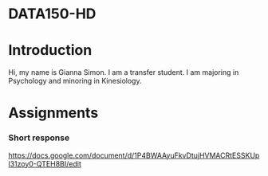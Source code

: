 # DATA150-HD
# Introduction
Hi, my name is Gianna Simon. I am a transfer student. I am majoring in Psychology and minoring in Kinesiology. 
# Assignments
### Short response
https://docs.google.com/document/d/1P4BWAAyuFkvDtujHVMACRtESSKUpl31zoy0-QTEH8BI/edit
